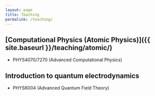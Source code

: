 ```yaml
---
layout: page
title: Teaching
permalink: /teaching/
---
```


## [Computational Physics (Atomic Physics)]({{ site.baseurl }}/teaching/atomic/)
  * PHYS4070/7270 (Advanced Computational Physics)

<!-- ## Computational Physics (Atomic Physics)
  * PHYS4070/7270 (Advanced Computational Physics)

**Lecture Notes:**
  * 01: [Hydrogenlike atoms]({{ site.baseurl }}/teach/atomic/atom-01-Hydrogen.pdf)
  * 02: [Numerical integration]({{ site.baseurl }}/teach/atomic/atom-02-Integration.pdf)
  * 03: [Multi-electron atoms]({{ site.baseurl }}/teach/atomic/atom-03-04-multi.pdf)

**Worksheets:**
  * 01: [c++ arrays and classes, solve 1D differential equation]({{ site.baseurl }}/teach/atomic/atom-ws1.pdf)
  * 02: [c++ functions, numerical integration]({{ site.baseurl }}/teach/atomic/atom-ws2.pdf)
  * 03: [std::vector, Hamiltonian eigensystem]({{ site.baseurl }}/teach/atomic/atom-ws3.pdf)

**Assignments:**
* 01: [Hydrogenlike atoms]({{ site.baseurl }}/teach/atomic/atom-as1.pdf)
* 02: [Multi-electron, Hartree-Fock]({{ site.baseurl }}/teach/atomic/atom-as2.pdf)

**C++ resources**
  * Intro to c++ cheat-sheet: [github.com/benroberts999/cpp-cheatsheet](https://github.com/benroberts999/cpp-cheatsheet)
  * [cplusplus.com/](https://www.cplusplus.com/)
    * Good, lots of examples, beginner friendly
  * [cppreference.com/](https://en.cppreference.com/)
    * The standard resource, extremely thorough and detailed. Not very beginner-friendly however
  * [Compiler Explorer](https://godbolt.org/) -->


## Introduction to quantum electrodynamics
  * PHYS6004 (Advanced Quantum Field Theory)
